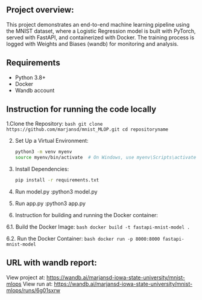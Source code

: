 ## Project overview:

This project demonstrates an end-to-end machine learning pipeline using the MNIST dataset, where a Logistic Regression model is built with PyTorch, served with FastAPI, and containerized with Docker. The training process is logged with Weights and Biases (wandb) for monitoring and analysis.

## Requirements 
- Python 3.8+
- Docker
- Wandb account

## Instruction for running the code locally
1.Clone the Repository:
    ```bash
    git clone https://github.com/marjansd/mnist_MLOP.git
    cd repositoryname
    ```

2. Set Up a Virtual Environment:
    ```bash
    python3 -m venv myenv
    source myenv/bin/activate  # On Windows, use myenv\Scripts\activate
    ```

3. Install Dependencies:
    ```bash
    pip install -r requirements.txt
    ```
4. Run model.py    :python3 model.py
5. Run app.py      :python3 app.py
6. Instruction for building and running the Docker container:

6.1. Build the Docker Image:
    ```bash
    docker build -t fastapi-mnist-model .
    ```

6.2. Run the Docker Container:
    ```bash
    docker run -p 8000:8000 fastapi-mnist-model
    ```
## URL with wandb report: 
View project at: https://wandb.ai/marjansd-iowa-state-university/mnist-mlops
View run at: https://wandb.ai/marjansd-iowa-state-university/mnist-mlops/runs/6g01sxrw
